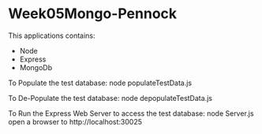 Week05Mongo-Pennock
===================

This applications contains:

- Node
- Express
- MongoDb

To Populate the test database: 
	node populateTestData.js
	
To De-Populate the test database: 
	node depopulateTestData.js
	
To Run the Express Web Server to access the test database:
	node Server.js
	open a browser to http://localhost:30025

